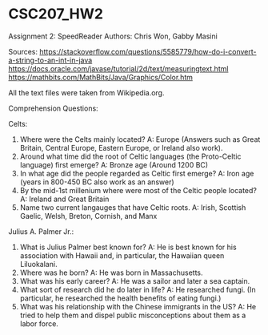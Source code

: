 # CSC207_HW2
Assignment 2: SpeedReader
Authors: Chris Won, Gabby Masini

Sources: 
https://stackoverflow.com/questions/5585779/how-do-i-convert-a-string-to-an-int-in-java
https://docs.oracle.com/javase/tutorial/2d/text/measuringtext.html
https://mathbits.com/MathBits/Java/Graphics/Color.htm

All the text files were taken from Wikipedia.org.

Comprehension Questions:

Celts:
1. Where were the Celts mainly located?
   A: Europe (Answers such as Great Britain, Central Europe, Eastern Europe, or Ireland also work).
2. Around what time did the root of Celtic languages (the Proto-Celtic language) first emerge?
   A: Bronze age (Around 1200 BC)
3. In what age did the people regarded as Celtic first emerge?
   A: Iron age (years in 800-450 BC also work as an answer)
4. By the mid-1st millenium where were most of the Celtic people located?
   A: Ireland and Great Britain
5. Name two current langauges that have Celtic roots.
   A:  Irish, Scottish Gaelic, Welsh, Breton, Cornish, and Manx
   
Julius A. Palmer Jr.:
1. What is Julius Palmer best known for?
   A: He is best known for his association with Hawaii and, in particular, the Hawaiian queen Liluokalani.
2. Where was he born?
   A: He was born in Massachusetts.
3. What was his early career?
   A: He was a sailor and later a sea captain.
4. What sort of research did he do later in life?
   A: He researched fungi. (In particular, he researched the health benefits of eating fungi.)
5. What was his relationship with the Chinese immigrants in the US?
   A: He tried to help them and dispel public misconceptions about them as a labor force.
